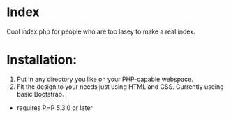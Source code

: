 Index
=====

Cool index.php for people who are too lasey to make a real index. 


Installation:
=====

1. Put in any directory you like on your PHP-capable webspace.
2. Fit the design to your needs just using HTML and CSS. Currently useing basic Bootstrap. 

- requires PHP 5.3.0 or later

